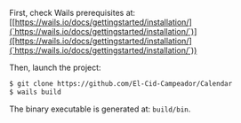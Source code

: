 First, check Wails prerequisites at: [[https://wails.io/docs/gettingstarted/installation/](`https://wails.io/docs/gettingstarted/installation/`)]([https://wails.io/docs/gettingstarted/installation/](`https://wails.io/docs/gettingstarted/installation/`))

Then, launch the project:

```bash
$ git clone https://github.com/El-Cid-Campeador/Calendar
$ wails build
```

The binary executable is generated at: `build/bin`.
